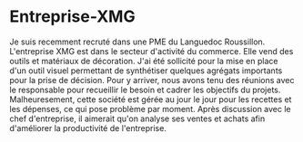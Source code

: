 # Entreprise-XMG
Je suis recemment recruté dans une PME du Languedoc Roussillon.
L'entreprise XMG est dans le secteur d'activité du commerce. Elle vend des outils et matériaux de décoration.
J'ai été sollicité pour la mise en place d'un outil visuel permettant de synthétiser quelques agrégats importants pour la prise de décision.
Pour y arriver, nous avons tenu des réunions avec le responsable pour recueillir le besoin et cadrer les objectifs du projets.
Malheuresement, cette société est gérée au jour le jour pour les recettes et les dépenses, ce qui pose problème par moment.
Après discussion avec le chef d'entreprise, il aimerait qu'on analyse ses ventes et achats afin d'améliorer la productivité de l'entreprise.

